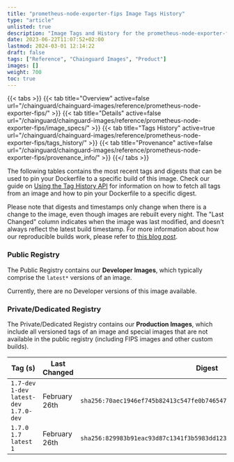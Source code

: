 ```yaml
---
title: "prometheus-node-exporter-fips Image Tags History"
type: "article"
unlisted: true
description: "Image Tags and History for the prometheus-node-exporter-fips Chainguard Image"
date: 2023-06-22T11:07:52+02:00
lastmod: 2024-03-01 12:14:22
draft: false
tags: ["Reference", "Chainguard Images", "Product"]
images: []
weight: 700
toc: true
---
```


{{< tabs >}}
{{< tab title="Overview" active=false url="/chainguard/chainguard-images/reference/prometheus-node-exporter-fips/" >}}
{{< tab title="Details" active=false url="/chainguard/chainguard-images/reference/prometheus-node-exporter-fips/image_specs/" >}}
{{< tab title="Tags History" active=true url="/chainguard/chainguard-images/reference/prometheus-node-exporter-fips/tags_history/" >}}
{{< tab title="Provenance" active=false url="/chainguard/chainguard-images/reference/prometheus-node-exporter-fips/provenance_info/" >}}
{{</ tabs >}}

The following tables contains the most recent tags and digests that can be used to pin your Dockerfile to a specific build of this image. Check our guide on [Using the Tag History API](/chainguard/chainguard-images/using-the-tag-history-api/) for information on how to fetch all tags from an image and how to pin your Dockerfile to a specific digest.

Please note that digests and timestamps only change when there is a change to the image, even though images are rebuilt every night. The "Last Changed" column indicates when the image was last modified, and doesn't always reflect the latest build timestamp. For more information about how our reproducible builds work, please refer to [this blog post](https://www.chainguard.dev/unchained/reproducing-chainguards-reproducible-image-builds).

### Public Registry
The Public Registry contains our **Developer Images**, which typically comprise the `latest*` versions of an image.

Currently, there are no Developer versions of this image available.

### Private/Dedicated Registry
The Private/Dedicated Registry contains our **Production Images**, which include all versioned tags of an image and special images that are not available in the public registry (including FIPS images and other custom builds).

| Tag (s)                                     | Last Changed  | Digest                                                                    |
|---------------------------------------------|---------------|---------------------------------------------------------------------------|
|  `1.7-dev` `1-dev` `latest-dev` `1.7.0-dev` | February 26th | `sha256:70aec1946ef745b82413c547fe0b7465474a3da17fb3a5278ddb4cd4bab9ecc0` |
|  `1.7.0` `1.7` `latest` `1`                 | February 26th | `sha256:829983b91eac93d87c1341f3b5983dd123f147bb28724abf9b6f8e602621c653` |

